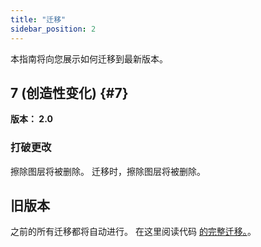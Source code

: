 ```yaml
---
title: "迁移"
sidebar_position: 2
---
```


本指南将向您展示如何迁移到最新版本。

## 7 (创造性变化) {#7}

**版本： 2.0**

### 打破更改

擦除图层将被删除。 迁移时，擦除图层将被删除。

## 旧版本

之前的所有迁移都将自动进行。 在这里阅读代码 [的完整迁移。](https://github.com/LinwoodCloud/Butterfly/blob/95825da4ebbf9ded392c863da577666dbcdda45c/app/lib/models/converter.dart#L17)。
